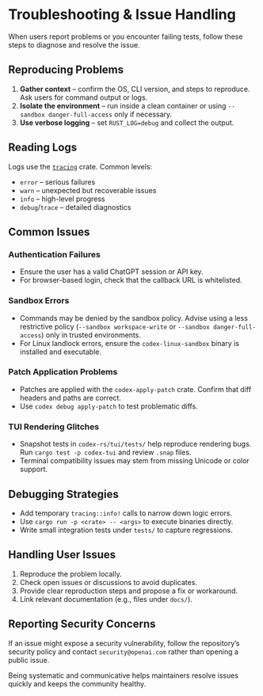 # Troubleshooting & Issue Handling

When users report problems or you encounter failing tests, follow these steps to diagnose and resolve the issue.

## Reproducing Problems

1. **Gather context** – confirm the OS, CLI version, and steps to reproduce. Ask users for command output or logs.
2. **Isolate the environment** – run inside a clean container or using `--sandbox danger-full-access` only if necessary.
3. **Use verbose logging** – set `RUST_LOG=debug` and collect the output.

## Reading Logs

Logs use the [`tracing`](https://docs.rs/tracing) crate. Common levels:

- `error` – serious failures
- `warn` – unexpected but recoverable issues
- `info` – high-level progress
- `debug`/`trace` – detailed diagnostics

## Common Issues

### Authentication Failures

- Ensure the user has a valid ChatGPT session or API key.
- For browser-based login, check that the callback URL is whitelisted.

### Sandbox Errors

- Commands may be denied by the sandbox policy. Advise using a less restrictive policy (`--sandbox workspace-write` or `--sandbox danger-full-access`) only in trusted environments.
- For Linux landlock errors, ensure the `codex-linux-sandbox` binary is installed and executable.

### Patch Application Problems

- Patches are applied with the `codex-apply-patch` crate. Confirm that diff headers and paths are correct.
- Use `codex debug apply-patch` to test problematic diffs.

### TUI Rendering Glitches

- Snapshot tests in `codex-rs/tui/tests/` help reproduce rendering bugs. Run `cargo test -p codex-tui` and review `.snap` files.
- Terminal compatibility issues may stem from missing Unicode or color support.

## Debugging Strategies

- Add temporary `tracing::info!` calls to narrow down logic errors.
- Use `cargo run -p <crate> -- <args>` to execute binaries directly.
- Write small integration tests under `tests/` to capture regressions.

## Handling User Issues

1. Reproduce the problem locally.
2. Check open issues or discussions to avoid duplicates.
3. Provide clear reproduction steps and propose a fix or workaround.
4. Link relevant documentation (e.g., files under `docs/`).

## Reporting Security Concerns

If an issue might expose a security vulnerability, follow the repository’s security policy and contact `security@openai.com` rather than opening a public issue.

Being systematic and communicative helps maintainers resolve issues quickly and keeps the community healthy.
